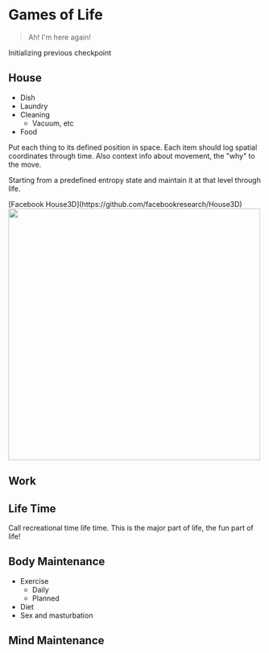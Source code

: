 # Games of Life

> Ah! I'm here again!

Initializing previous checkpoint

## House

* Dish
* Laundry
* Cleaning
  * Vacuum, etc
* Food

Put each thing to its defined position in space. Each item should log spatial coordinates through time. Also context info about movement, the "why" to the move.

Starting from a predefined entropy state and maintain it at that level through life.


<div class="othersWebpageEmb">
[Facebook House3D](https://github.com/facebookresearch/House3D)
<img src="https://user-images.githubusercontent.com/1381301/33511103-ff5a71b4-d6c9-11e7-8f6d-95cc42e5b4e0.gif" align="middle" width="500" />
</div>

## Work


## Life Time

Call recreational time life time. This is the major part of life, the fun part of life!

## Body Maintenance
* Exercise
  * Daily
  * Planned
* Diet
* Sex and masturbation


## Mind Maintenance
